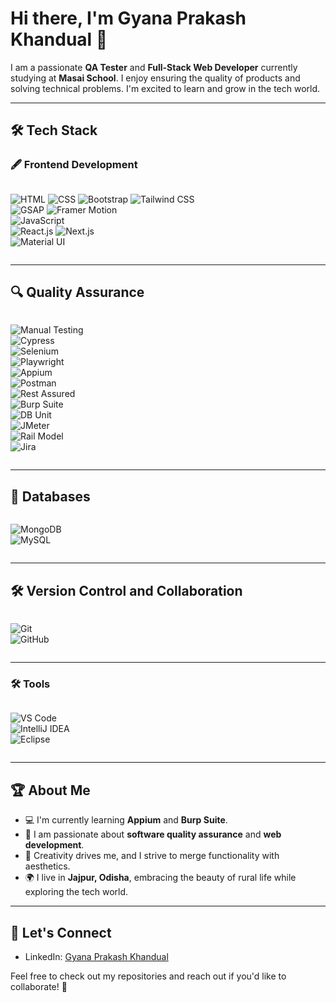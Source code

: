 # Hi there, I'm Gyana Prakash Khandual 👋

I am a passionate **QA Tester** and **Full-Stack Web Developer** currently studying at **Masai School**. I enjoy ensuring the quality of products and solving technical problems. I'm excited to learn and grow in the tech world.

---

## 🛠️ Tech Stack  

### 🖋️ **Frontend Development**  

<div style="display: flex; flex-wrap: wrap; gap: 10px;">

![HTML](https://img.shields.io/badge/-HTML-E34F26?logo=html5&logoColor=white&style=flat-square) 
![CSS](https://img.shields.io/badge/-CSS-1572B6?logo=css3&logoColor=white&style=flat-square) 
![Bootstrap](https://img.shields.io/badge/-Bootstrap-563D7C?logo=bootstrap&logoColor=white&style=flat-square) 
![Tailwind CSS](https://img.shields.io/badge/-TailwindCSS-06B6D4?logo=tailwindcss&logoColor=white&style=flat-square)  
![GSAP](https://img.shields.io/badge/-GSAP-88CE02?logo=greensock&logoColor=white&style=flat-square) 
![Framer Motion](https://img.shields.io/badge/-Framer%20Motion-black?logo=framer&logoColor=white&style=flat-square)  
![JavaScript](https://img.shields.io/badge/-JavaScript-F7DF1E?logo=javascript&logoColor=black&style=flat-square)  
![React.js](https://img.shields.io/badge/-ReactJS-61DAFB?logo=react&logoColor=black&style=flat-square) 
![Next.js](https://img.shields.io/badge/-Next.js-000000?logo=next.js&logoColor=white&style=flat-square)  
![Material UI](https://img.shields.io/badge/-MaterialUI-007FFF?logo=mui&logoColor=white&style=flat-square)  

</div>

---

## 🔍 Quality Assurance  

<div style="display: flex; flex-wrap: wrap; gap: 10px;">

![Manual Testing](https://img.shields.io/badge/Tool-Manual_Testing-green?style=flat-square)  
![Cypress](https://img.shields.io/badge/Framework-Cypress-darkgreen?style=flat-square&logo=cypress)  
![Selenium](https://img.shields.io/badge/Tool-Selenium-brightgreen?style=flat-square&logo=selenium)  
![Playwright](https://img.shields.io/badge/Tool-Playwright-purple?style=flat-square&logo=microsoft)  
![Appium](https://img.shields.io/badge/Tool-Appium-blueviolet?style=flat-square&logo=appium)  
![Postman](https://img.shields.io/badge/Tool-Postman-orange?style=flat-square&logo=postman)  
![Rest Assured](https://img.shields.io/badge/Tool-Rest_Assured-yellowgreen?style=flat-square)  
![Burp Suite](https://img.shields.io/badge/Tool-Burp_Suite-lightgrey?style=flat-square&logo=burp-suite)  
![DB Unit](https://img.shields.io/badge/Tool-DB_Unit-red?style=flat-square)  
![JMeter](https://img.shields.io/badge/Tool-JMeter-red?style=flat-square&logo=apachejmeter)  
![Rail Model](https://img.shields.io/badge/Tool-Rail_Model-darkblue?style=flat-square)  
![Jira](https://img.shields.io/badge/Tool-Jira-blue?style=flat-square&logo=jira)  

</div>

---

## 💾 Databases  

<div style="display: flex; flex-wrap: wrap; gap: 10px;">

![MongoDB](https://img.shields.io/badge/Database-MongoDB-green?style=flat-square&logo=mongodb)  
![MySQL](https://img.shields.io/badge/Database-MySQL-blue?style=flat-square&logo=mysql)  

</div>

---

## 🛠️ Version Control and Collaboration  

<div style="display: flex; flex-wrap: wrap; gap: 10px;">

![Git](https://img.shields.io/badge/Version_Control-Git-orange?style=flat-square&logo=git)  
![GitHub](https://img.shields.io/badge/Platform-GitHub-black?style=flat-square&logo=github)  

</div>

---

### 🛠️ **Tools**  

<div style="display: flex; flex-wrap: wrap; gap: 10px;">

![VS Code](https://img.shields.io/badge/-VS%20Code-007ACC?logo=visualstudiocode&logoColor=white&style=flat-square)  
![IntelliJ IDEA](https://img.shields.io/badge/-IntelliJ%20IDEA-000000?logo=intellijidea&logoColor=white&style=flat-square)  
![Eclipse](https://img.shields.io/badge/-Eclipse-2C2255?logo=eclipse&logoColor=white&style=flat-square)  

</div>

---

## 🏆 About Me  
- 💻 I'm currently learning **Appium** and **Burp Suite**.  
- 🌱 I am passionate about **software quality assurance** and **web development**.  
- 🎨 Creativity drives me, and I strive to merge functionality with aesthetics.  
- 🌍 I live in **Jajpur, Odisha**, embracing the beauty of rural life while exploring the tech world.  

---

## 📣 Let's Connect  
- LinkedIn: [Gyana Prakash Khandual](https://www.linkedin.com/in/gyana-prakash-khandual-79b205332/)  

Feel free to check out my repositories and reach out if you'd like to collaborate! 🔧
